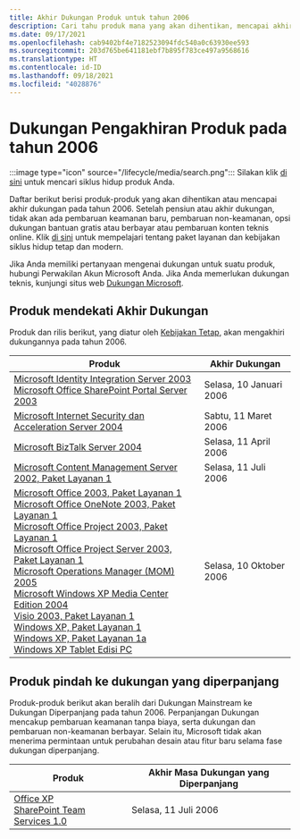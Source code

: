 ```yaml
---
title: Akhir Dukungan Produk untuk tahun 2006
description: Cari tahu produk mana yang akan dihentikan, mencapai akhir dukungan, atau beralih dari dukungan mainstream ke dukungan diperpanjang pada tahun 2006.
ms.date: 09/17/2021
ms.openlocfilehash: cab9402bf4e7182523094fdc540a0c63930ee593
ms.sourcegitcommit: 203d765be641181ebf7b895f783ce497a9568616
ms.translationtype: HT
ms.contentlocale: id-ID
ms.lasthandoff: 09/18/2021
ms.locfileid: "4028876"
---
```

# <a name="products-ending-support-in-2006"></a>Dukungan Pengakhiran Produk pada tahun 2006

:::image type="icon" source="/lifecycle/media/search.png":::
Silakan klik [di sini](/lifecycle/products/) untuk mencari siklus hidup produk Anda.

Daftar berikut berisi produk-produk yang akan dihentikan atau mencapai akhir dukungan pada tahun 2006. Setelah pensiun atau akhir dukungan, tidak akan ada pembaruan keamanan baru, pembaruan non-keamanan, opsi dukungan bantuan gratis atau berbayar atau pembaruan konten teknis online. Klik [di sini](/lifecycle/overview/product-end-of-support-overview) untuk mempelajari tentang paket layanan dan kebijakan siklus hidup tetap dan modern.

Jika Anda memiliki pertanyaan mengenai dukungan untuk suatu produk, hubungi Perwakilan Akun Microsoft Anda. Jika Anda memerlukan dukungan teknis, kunjungi situs web [Dukungan Microsoft](https://support.microsoft.com/contactus/?ws=support).





## <a name="products-reaching-end-of-support"></a>Produk mendekati Akhir Dukungan

Produk dan rilis berikut, yang diatur oleh [Kebijakan Tetap](/lifecycle/policies/fixed), akan mengakhiri dukungannya pada tahun 2006.

| Produk | Akhir Dukungan |
| --- | --- |
| [Microsoft Identity Integration Server 2003](/lifecycle/products/microsoft-identity-integration-server-2003?branch=live)<br>[Microsoft Office SharePoint Portal Server 2003](/lifecycle/products/microsoft-office-sharepoint-portal-server-2003?branch=live)<br> | Selasa, 10 Januari 2006 |
| [Microsoft Internet Security dan Acceleration Server 2004](/lifecycle/products/microsoft-internet-security-and-acceleration-server-2004?branch=live)<br> | Sabtu, 11 Maret 2006 |
| [Microsoft BizTalk Server 2004](/lifecycle/products/microsoft-biztalk-server-2004?branch=live)<br> | Selasa, 11 April 2006 |
| [Microsoft Content Management Server 2002, Paket Layanan 1](/lifecycle/products/microsoft-content-management-server-2002?branch=live)<br> | Selasa, 11 Juli 2006 |
| [Microsoft Office 2003, Paket Layanan 1](/lifecycle/products/microsoft-office-2003?branch=live)<br>[Microsoft Office OneNote 2003, Paket Layanan 1](/lifecycle/products/microsoft-office-onenote-2003?branch=live)<br>[Microsoft Office Project 2003, Paket Layanan 1](/lifecycle/products/microsoft-office-project-2003?branch=live)<br>[Microsoft Office Project Server 2003, Paket Layanan 1](/lifecycle/products/microsoft-office-project-server-2003?branch=live)<br>[Microsoft Operations Manager (MOM) 2005](/lifecycle/products/microsoft-operations-manager-2005?branch=live)<br>[Microsoft Windows XP Media Center Edition 2004](/lifecycle/products/microsoft-windows-xp-media-center-edition-2004?branch=live)<br>[Visio 2003, Paket Layanan 1](/lifecycle/products/visio-2003?branch=live)<br>[Windows XP, Paket Layanan 1](/lifecycle/products/windows-xp?branch=live)<br>[Windows XP, Paket Layanan 1a](/lifecycle/products/windows-xp?branch=live)<br>[Windows XP Tablet Edisi PC](/lifecycle/products/windows-xp-tablet-pc-edition?branch=live)<br> | Selasa, 10 Oktober 2006 |


## <a name="products-moving-to-extended-support"></a>Produk pindah ke dukungan yang diperpanjang

Produk-produk berikut akan beralih dari Dukungan Mainstream ke Dukungan Diperpanjang pada tahun 2006. Perpanjangan Dukungan mencakup pembaruan keamanan tanpa biaya, serta dukungan dan pembaruan non-keamanan berbayar. Selain itu, Microsoft tidak akan menerima permintaan untuk perubahan desain atau fitur baru selama fase dukungan diperpanjang.

| Produk | Akhir Masa Dukungan yang Diperpanjang |
| --- | --- |
| [Office XP](/lifecycle/products/office-xp?branch=live)<br>[SharePoint Team Services 1.0](/lifecycle/products/sharepoint-team-services-10?branch=live)<br> | Selasa, 11 Juli 2006 |
